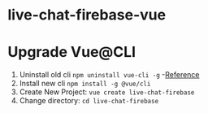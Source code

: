 # live-chat-firebase-vue


# Upgrade Vue@CLI
1. Uninstall old cli `npm uninstall vue-cli -g` 
   -[Reference](https://cli.vuejs.org/guide/installation.html)
2. Install new cli `npm install -g @vue/cli`
3. Create New Project: `vue create live-chat-firebase`
4. Change directory: `cd live-chat-firebase`    
